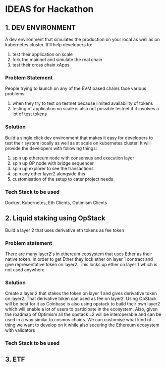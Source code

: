 # IDEAS for Hackathon

## 1. DEV ENVIRONMENT

A dev environment that simulates the production on your local as well as on kubernetes cluster. It'll 
help developers to:
1. test their application on scale
2. fork the mainnet and simulate the real chain
3. test their cross chain xApps


### Problem Statement
People trying to launch on any of the EVM based chains face various problems:
1. when they try to test on testnet because limited availability of tokens
2. testing of application on scale is also not possible testnet if it involves a lot of test tokens

### Solution
Build a single click dev environment that makes it easy for developers to test their system locally as well as at scale 
on kubernetes cluster. It will provide the developers with following things:
1. spin up ethereum node with consensus and execution layer
2. spin up OP node with bridge sequencer
3. spin up explorer to see the transactions
4. spin any other layer2 alongside this
5. customisation of the setup to cater project needs

### Tech Stack to be used
Docker, Kubernetes, Eth Clients, Optimism Clients



## 2. Liquid staking using OpStack
Build a layer 2 that uses derivative eth tokens as fee token

### Problem statement
There are many layer2's in ethereum ecosystem that uses Ether as their native token. In order to get Ether they lock
ether on layer 1 contract and give representative token on layer2. This locks up ether on layer 1 which is not used 
anywhere

### Solution
Create a layer 2 that stakes the token on layer 1 and gives derivative token on layer2. That derivative token can used
as fee on layer2. 
Using OpStack will be best for it as Coinbase is also using opstack to build their own layer2 which will enable a lot of
users to participate in the ecosystem. Also, given the roadmap of Optimism all the opstack L2 will be interoperable and 
can be used in a way similar to cosmos chains. We can customise what kind of thing we want to develop on it while also 
securing the Ethereum ecosystem with validators

### Tech Stack to be used


## 3. ETF
